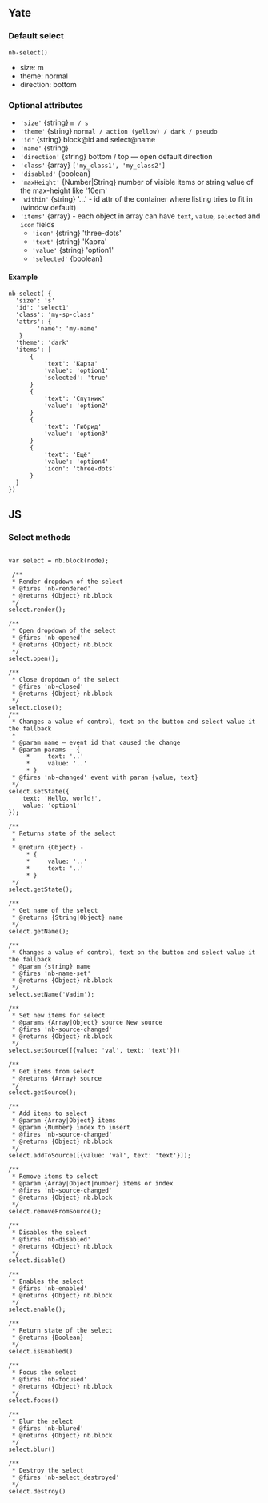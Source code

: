 ## Yate
### Default select

    nb-select()

* size: m
* theme: normal
* direction: bottom

### Optional attributes
* `'size'` {string} `m / s`
* `'theme'` {string} `normal / action (yellow) / dark / pseudo`
* `'id'` {string} block@id and select@name
* `'name'` {string}
* `'direction'` {string} bottom / top — open default direction
* `'class'` {array} `['my_class1', 'my_class2']`
* `'disabled'` {boolean}
* `'maxHeight'` {Number|String} number of visible items or string value of the max-height like '10em'
* `'within'` {string} '...' - id attr of the container where listing tries to fit in (window default)
* `'items'` {array}  - each object in array can have `text`, `value`, `selected` and `icon` fields
    * `'icon'` {string} 'three-dots'
    * `'text'` {string} 'Карта'
    * `'value'` {string} 'option1'
    * `'selected'` {boolean}

#### Example

```
nb-select( {
  'size': 's'
  'id': 'select1'
  'class': 'my-sp-class'
  'attrs': {
        'name': 'my-name'
   }
  'theme': 'dark'
  'items': [
      {
          'text': 'Карта'
          'value': 'option1'
          'selected': 'true'
      }
      {
          'text': 'Спутник'
          'value': 'option2'
      }
      {
          'text': 'Гибрид'
          'value': 'option3'
      }
      {
          'text': 'Ещё'
          'value': 'option4'
          'icon': 'three-dots'
      }
  ]
})
```

## JS

### Select methods

```

var select = nb.block(node);

 /**
 * Render dropdown of the select
 * @fires 'nb-rendered'
 * @returns {Object} nb.block
 */
select.render();

/**
 * Open dropdown of the select
 * @fires 'nb-opened'
 * @returns {Object} nb.block
 */
select.open();

/**
 * Close dropdown of the select
 * @fires 'nb-closed'
 * @returns {Object} nb.block
 */
select.close();
/**
 * Changes a value of control, text on the button and select value it the fallback
 *
 * @param name — event id that caused the change
 * @param params — {
     *     text: '..'
     *     value: '..'
     * }
 * @fires 'nb-changed' event with param {value, text}
 */
select.setState({
    text: 'Hello, world!',
    value: 'option1'
});

/**
 * Returns state of the select
 *
 * @return {Object} -
     * {
     *     value: '..'
     *     text: '..'
     * }
 */
select.getState();

/**
 * Get name of the select
 * @returns {String|Object} name
 */
select.getName();

/**
 * Changes a value of control, text on the button and select value it the fallback
 * @param {string} name
 * @fires 'nb-name-set'
 * @returns {Object} nb.block
 */
select.setName('Vadim');

/**
 * Set new items for select
 * @params {Array|Object} source New source
 * @fires 'nb-source-changed'
 * @returns {Object} nb.block
 */
select.setSource([{value: 'val', text: 'text'}])

/**
 * Get items from select
 * @returns {Array} source
 */
select.getSource();

/**
 * Add items to select
 * @param {Array|Object} items
 * @param {Number} index to insert
 * @fires 'nb-source-changed'
 * @returns {Object} nb.block
 */
select.addToSource([{value: 'val', text: 'text'}]);

/**
 * Remove items to select
 * @param {Array|Object|number} items or index
 * @fires 'nb-source-changed'
 * @returns {Object} nb.block
 */
select.removeFromSource();

/**
 * Disables the select
 * @fires 'nb-disabled'
 * @returns {Object} nb.block
 */
select.disable()

/**
 * Enables the select
 * @fires 'nb-enabled'
 * @returns {Object} nb.block
 */
select.enable();

/**
 * Return state of the select
 * @returns {Boolean}
 */
select.isEnabled()

/**
 * Focus the select
 * @fires 'nb-focused'
 * @returns {Object} nb.block
 */
select.focus()

/**
 * Blur the select
 * @fires 'nb-blured'
 * @returns {Object} nb.block
 */
select.blur()

/**
 * Destroy the select
 * @fires 'nb-select_destroyed'
 */
select.destroy()




```
